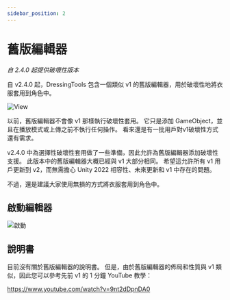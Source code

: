 ```yaml
---
sidebar_position: 2
---
```


# 舊版編輯器

*自 2.4.0 起提供破壞性版本*

自 v2.4.0 起，DressingTools 包含一個類似 v1 的舊版編輯器，用於破壞性地將衣服套用到角色中。

![View](/img/legacy-editor-view.png)

以前，舊版編輯器不會像 v1 那樣執行破壞性套用。 它只是添加 GameObject，並且在播放模式或上傳之前不執行任何操作。 看來還是有一批用戶對v1破壞性方式還有需求。

v2.4.0 中為選擇性破壞性套用做了一些準備，因此允許為舊版編輯器添加破壞性支援。 此版本中的舊版編輯器大概已經與 v1 大部分相同。 希望這允許所有 v1 用戶更新到 v2，而無需擔心 Unity 2022 相容性、未來更新和 v1 中存在的問題。

不過，還是建議大家使用無損的方式將衣服套用到角色中。

## 啟動編輯器

![啟動](/img/legacy-editor-start.png)

## 說明書

目前沒有關於舊版編輯器的說明書。 但是，由於舊版編輯器的佈局和性質與 v1 類似，因此您可以參考先前 v1 的 1 分鐘 YouTube 教學：

https://www.youtube.com/watch?v=9nt2dDpnDA0
